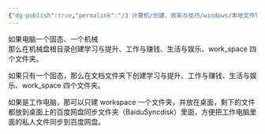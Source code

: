 ```yaml
---
{"dg-publish":true,"permalink":"/3 计算机/创建、效率与技巧/windows/本地文件管理/","title":"本地文件管理"}
---
```



如果电脑一个固态、一个机械  
那么在机械盘根目录创建学习与提升、工作与赚钱、生活与娱乐、work_space 四个文件夹。

如果只有一个固态，那么在文档文件夹下创建学习与提升、工作与赚钱、生活与娱乐、work_space 四个文件夹。

如果是工作电脑，那可以只建 workspace 一个文件夹，并放在桌面，剩下的文件都放到桌面上的百度网盘同步文件夹（BaiduSyncdisk）里面，方便把工作电脑里面的私人文件同步到百度网盘。